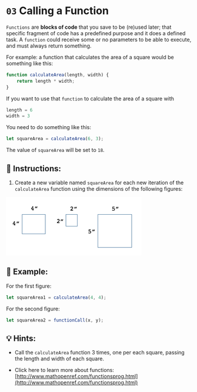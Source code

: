 
# `03` Calling a Function

`Functions` are **blocks of code** that you save to be (re)used later; that specific fragment of code has a predefined purpose and it does a defined task. A `function` could receive some or no parameters to be able to execute, and must always return something.

For example: a function that calculates the area of a square would be something like this:

```js
function calculateArea(length, width) {
    return length * width;
}
```

If you want to use that `function` to calculate the area of a square with

```js
length = 6
width = 3
```

You need to do something like this:

```js
let squareArea = calculateArea(6, 3);
```
The value of `squareArea` will be set to `18`.

## 📝 Instructions:

1. Create a new variable named `squareArea` for each new iteration of the `calculateArea` function using the dimensions of the following figures:

![squares](../../.learn/assets/call-a-function.png) 

## 📎 Example:

For the first figure:

```js
let squareArea1 = calculateArea(4, 4);
```

For the second figure:

```js
let squareArea2 = functionCall(x, y);
```

## 💡 Hints:

+ Call the `calculateArea` function 3 times, one per each square, passing the length and width of each square.

+ Click here to learn more about functions: [http://www.mathopenref.com/functionsprog.html](http://www.mathopenref.com/functionsprog.html)
